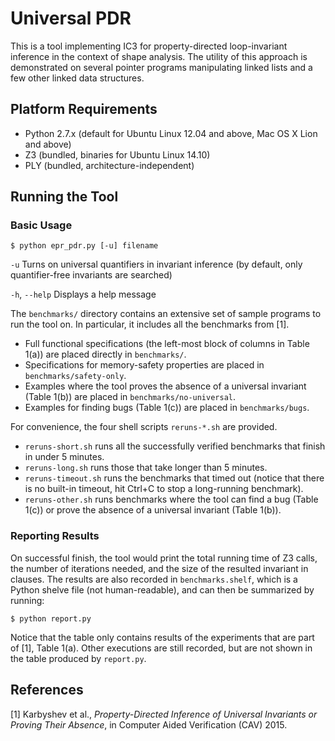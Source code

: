 # Universal PDR #

This is a tool implementing IC3 for property-directed loop-invariant inference in the
context of shape analysis. The utility of this approach is demonstrated on several
pointer programs manipulating linked lists and a few other linked data structures.

## Platform Requirements ##

 * Python 2.7.x (default for Ubuntu Linux 12.04 and above, Mac OS X Lion and above)
 * Z3 (bundled, binaries for Ubuntu Linux 14.10)
 * PLY (bundled, architecture-independent)

## Running the Tool ##

### Basic Usage ###

`$ python epr_pdr.py [-u] filename`

  `-u`  Turns on universal quantifiers in invariant inference
        (by default, only quantifier-free invariants are searched)

  `-h`, `--help` Displays a help message 

The `benchmarks/` directory contains an extensive set of sample programs to run the
tool on. In particular, it includes all the benchmarks from [1].

 * Full functional specifications (the left-most block of columns in
   Table 1(a)) are placed directly in `benchmarks/`.
 * Specifications for memory-safety properties are placed in 
   `benchmarks/safety-only`.
 * Examples where the tool proves the absence of a universal invariant
   (Table 1(b)) are placed in `benchmarks/no-universal`.
 * Examples for finding bugs (Table 1(c)) are placed in
   `benchmarks/bugs`.

For convenience, the four shell scripts `reruns-*.sh` are provided.

 * `reruns-short.sh` runs all the successfully verified benchmarks that finish 
   in under 5 minutes.
 * `reruns-long.sh` runs those that take longer than 5 minutes.
 * `reruns-timeout.sh` runs the benchmarks that timed out (notice that there is
   no built-in timeout, hit Ctrl+C to stop a long-running benchmark).
 * `reruns-other.sh` runs benchmarks where the tool can find a bug (Table 1(c))
   or prove the absence of a universal invariant (Table 1(b)).

### Reporting Results ###

On successful finish, the tool would print the total running time of Z3 calls,
the number of iterations needed, and the size of the resulted invariant in clauses.
The results are also recorded in `benchmarks.shelf`, which is a Python shelve file
(not human-readable), and can then be summarized by running:

`$ python report.py`

Notice that the table only contains results of the experiments that are part of [1],
Table 1(a). Other executions are still recorded, but are not shown in the table produced by 
`report.py`.

## References ##

[1] Karbyshev et al., *Property-Directed Inference of Universal Invariants or Proving Their Absence*,
    in Computer Aided Verification (CAV) 2015.